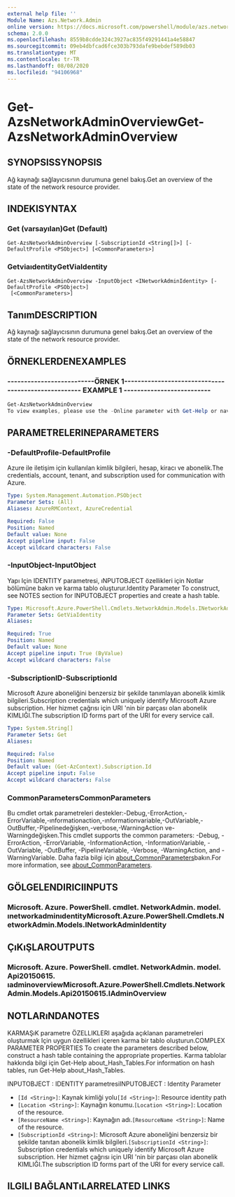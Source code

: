 ```yaml
---
external help file: ''
Module Name: Azs.Network.Admin
online version: https://docs.microsoft.com/powershell/module/azs.network.admin/get-azsnetworkadminoverview
schema: 2.0.0
ms.openlocfilehash: 8559b8cdde324c3927ac835f49291441a4e58847
ms.sourcegitcommit: 09eb4dbfcad6fce303b793dafe9bebdef589db03
ms.translationtype: MT
ms.contentlocale: tr-TR
ms.lasthandoff: 08/08/2020
ms.locfileid: "94106968"
---
```

# <span data-ttu-id="a5d58-101">Get-AzsNetworkAdminOverview</span><span class="sxs-lookup"><span data-stu-id="a5d58-101">Get-AzsNetworkAdminOverview</span></span>

## <span data-ttu-id="a5d58-102">SYNOPSIS</span><span class="sxs-lookup"><span data-stu-id="a5d58-102">SYNOPSIS</span></span>
<span data-ttu-id="a5d58-103">Ağ kaynağı sağlayıcısının durumuna genel bakış.</span><span class="sxs-lookup"><span data-stu-id="a5d58-103">Get an overview of the state of the network resource provider.</span></span>

## <span data-ttu-id="a5d58-104">INDEKI</span><span class="sxs-lookup"><span data-stu-id="a5d58-104">SYNTAX</span></span>

### <span data-ttu-id="a5d58-105">Get (varsayılan)</span><span class="sxs-lookup"><span data-stu-id="a5d58-105">Get (Default)</span></span>
```
Get-AzsNetworkAdminOverview [-SubscriptionId <String[]>] [-DefaultProfile <PSObject>] [<CommonParameters>]
```

### <span data-ttu-id="a5d58-106">Getviaıdentity</span><span class="sxs-lookup"><span data-stu-id="a5d58-106">GetViaIdentity</span></span>
```
Get-AzsNetworkAdminOverview -InputObject <INetworkAdminIdentity> [-DefaultProfile <PSObject>]
 [<CommonParameters>]
```

## <span data-ttu-id="a5d58-107">Tanım</span><span class="sxs-lookup"><span data-stu-id="a5d58-107">DESCRIPTION</span></span>
<span data-ttu-id="a5d58-108">Ağ kaynağı sağlayıcısının durumuna genel bakış.</span><span class="sxs-lookup"><span data-stu-id="a5d58-108">Get an overview of the state of the network resource provider.</span></span>

## <span data-ttu-id="a5d58-109">ÖRNEKLERDEN</span><span class="sxs-lookup"><span data-stu-id="a5d58-109">EXAMPLES</span></span>

### <span data-ttu-id="a5d58-110">--------------------------ÖRNEK 1--------------------------</span><span class="sxs-lookup"><span data-stu-id="a5d58-110">-------------------------- EXAMPLE 1 --------------------------</span></span>
```powershell
Get-AzsNetworkAdminOverview
To view examples, please use the -Online parameter with Get-Help or navigate to: https://docs.microsoft.com/powershell/module/azs.network.admin/get-azsnetworkadminoverview
```



## <span data-ttu-id="a5d58-111">PARAMETRELERINE</span><span class="sxs-lookup"><span data-stu-id="a5d58-111">PARAMETERS</span></span>

### <span data-ttu-id="a5d58-112">-DefaultProfile</span><span class="sxs-lookup"><span data-stu-id="a5d58-112">-DefaultProfile</span></span>
<span data-ttu-id="a5d58-113">Azure ile iletişim için kullanılan kimlik bilgileri, hesap, kiracı ve abonelik.</span><span class="sxs-lookup"><span data-stu-id="a5d58-113">The credentials, account, tenant, and subscription used for communication with Azure.</span></span>

```yaml
Type: System.Management.Automation.PSObject
Parameter Sets: (All)
Aliases: AzureRMContext, AzureCredential

Required: False
Position: Named
Default value: None
Accept pipeline input: False
Accept wildcard characters: False

```

### <span data-ttu-id="a5d58-114">-InputObject</span><span class="sxs-lookup"><span data-stu-id="a5d58-114">-InputObject</span></span>
<span data-ttu-id="a5d58-115">Yapı Için IDENTITY parametresi, ıNPUTOBJECT özellikleri için Notlar bölümüne bakın ve karma tablo oluşturur.</span><span class="sxs-lookup"><span data-stu-id="a5d58-115">Identity Parameter To construct, see NOTES section for INPUTOBJECT properties and create a hash table.</span></span>

```yaml
Type: Microsoft.Azure.PowerShell.Cmdlets.NetworkAdmin.Models.INetworkAdminIdentity
Parameter Sets: GetViaIdentity
Aliases:

Required: True
Position: Named
Default value: None
Accept pipeline input: True (ByValue)
Accept wildcard characters: False

```

### <span data-ttu-id="a5d58-116">-SubscriptionID</span><span class="sxs-lookup"><span data-stu-id="a5d58-116">-SubscriptionId</span></span>
<span data-ttu-id="a5d58-117">Microsoft Azure aboneliğini benzersiz bir şekilde tanımlayan abonelik kimlik bilgileri.</span><span class="sxs-lookup"><span data-stu-id="a5d58-117">Subscription credentials which uniquely identify Microsoft Azure subscription.</span></span>
<span data-ttu-id="a5d58-118">Her hizmet çağrısı için URI 'nin bir parçası olan abonelik KIMLIĞI.</span><span class="sxs-lookup"><span data-stu-id="a5d58-118">The subscription ID forms part of the URI for every service call.</span></span>

```yaml
Type: System.String[]
Parameter Sets: Get
Aliases:

Required: False
Position: Named
Default value: (Get-AzContext).Subscription.Id
Accept pipeline input: False
Accept wildcard characters: False

```

### <span data-ttu-id="a5d58-119">CommonParameters</span><span class="sxs-lookup"><span data-stu-id="a5d58-119">CommonParameters</span></span>
<span data-ttu-id="a5d58-120">Bu cmdlet ortak parametreleri destekler:-Debug,-ErrorAction,-ErrorVariable,-ınformationaction,-ınformationvariable,-OutVariable,-OutBuffer,-Pipelinedeğişken,-verbose,-WarningAction ve-Warningdeğişken.</span><span class="sxs-lookup"><span data-stu-id="a5d58-120">This cmdlet supports the common parameters: -Debug, -ErrorAction, -ErrorVariable, -InformationAction, -InformationVariable, -OutVariable, -OutBuffer, -PipelineVariable, -Verbose, -WarningAction, and -WarningVariable.</span></span> <span data-ttu-id="a5d58-121">Daha fazla bilgi için [about_CommonParameters](http://go.microsoft.com/fwlink/?LinkID=113216)bakın.</span><span class="sxs-lookup"><span data-stu-id="a5d58-121">For more information, see [about_CommonParameters](http://go.microsoft.com/fwlink/?LinkID=113216).</span></span>

## <span data-ttu-id="a5d58-122">GÖLGELENDIRICI</span><span class="sxs-lookup"><span data-stu-id="a5d58-122">INPUTS</span></span>

### <span data-ttu-id="a5d58-123">Microsoft. Azure. PowerShell. cmdlet. NetworkAdmin. model. ınetworkadminıdentity</span><span class="sxs-lookup"><span data-stu-id="a5d58-123">Microsoft.Azure.PowerShell.Cmdlets.NetworkAdmin.Models.INetworkAdminIdentity</span></span>

## <span data-ttu-id="a5d58-124">ÇıKıŞLAR</span><span class="sxs-lookup"><span data-stu-id="a5d58-124">OUTPUTS</span></span>

### <span data-ttu-id="a5d58-125">Microsoft. Azure. PowerShell. cmdlet. NetworkAdmin. model. Api20150615. ıadminoverview</span><span class="sxs-lookup"><span data-stu-id="a5d58-125">Microsoft.Azure.PowerShell.Cmdlets.NetworkAdmin.Models.Api20150615.IAdminOverview</span></span>



## <span data-ttu-id="a5d58-126">NOTLARıNDA</span><span class="sxs-lookup"><span data-stu-id="a5d58-126">NOTES</span></span>

<span data-ttu-id="a5d58-127">KARMAŞıK parametre ÖZELLIKLERI aşağıda açıklanan parametreleri oluşturmak Için uygun özellikleri içeren karma bir tablo oluşturun.</span><span class="sxs-lookup"><span data-stu-id="a5d58-127">COMPLEX PARAMETER PROPERTIES To create the parameters described below, construct a hash table containing the appropriate properties.</span></span> <span data-ttu-id="a5d58-128">Karma tablolar hakkında bilgi için Get-Help about_Hash_Tables.</span><span class="sxs-lookup"><span data-stu-id="a5d58-128">For information on hash tables, run Get-Help about_Hash_Tables.</span></span>

<span data-ttu-id="a5d58-129">INPUTOBJECT <INetworkAdminIdentity> : IDENTITY parametresi</span><span class="sxs-lookup"><span data-stu-id="a5d58-129">INPUTOBJECT <INetworkAdminIdentity>: Identity Parameter</span></span>
  - <span data-ttu-id="a5d58-130">`[Id <String>]`: Kaynak kimliği yolu</span><span class="sxs-lookup"><span data-stu-id="a5d58-130">`[Id <String>]`: Resource identity path</span></span>
  - <span data-ttu-id="a5d58-131">`[Location <String>]`: Kaynağın konumu.</span><span class="sxs-lookup"><span data-stu-id="a5d58-131">`[Location <String>]`: Location of the resource.</span></span>
  - <span data-ttu-id="a5d58-132">`[ResourceName <String>]`: Kaynağın adı.</span><span class="sxs-lookup"><span data-stu-id="a5d58-132">`[ResourceName <String>]`: Name of the resource.</span></span>
  - <span data-ttu-id="a5d58-133">`[SubscriptionId <String>]`: Microsoft Azure aboneliğini benzersiz bir şekilde tanıtan abonelik kimlik bilgileri.</span><span class="sxs-lookup"><span data-stu-id="a5d58-133">`[SubscriptionId <String>]`: Subscription credentials which uniquely identify Microsoft Azure subscription.</span></span> <span data-ttu-id="a5d58-134">Her hizmet çağrısı için URI 'nin bir parçası olan abonelik KIMLIĞI.</span><span class="sxs-lookup"><span data-stu-id="a5d58-134">The subscription ID forms part of the URI for every service call.</span></span>

## <span data-ttu-id="a5d58-135">ILGILI BAĞLANTıLAR</span><span class="sxs-lookup"><span data-stu-id="a5d58-135">RELATED LINKS</span></span>

